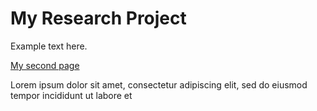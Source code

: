 # My Research Project

Example text here.

[My second page](./second.md)

Lorem ipsum dolor sit amet, consectetur adipiscing elit, sed do eiusmod tempor incididunt ut labore et

